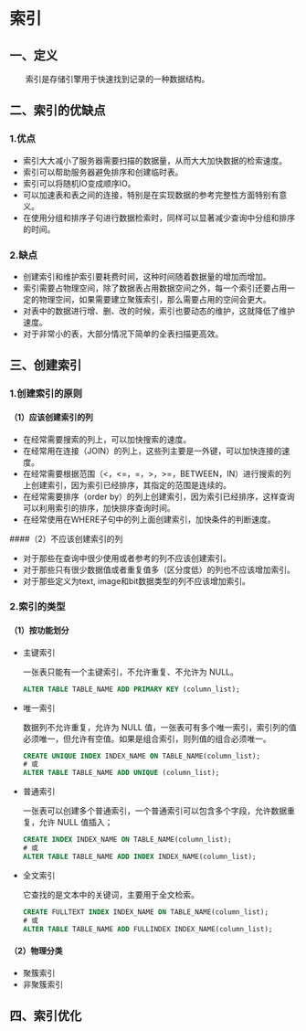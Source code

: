 # 索引
## 一、定义
　　索引是存储引擎用于快速找到记录的一种数据结构。

## 二、索引的优缺点
### 1.优点
* 索引大大减小了服务器需要扫描的数据量，从而大大加快数据的检索速度。
* 索引可以帮助服务器避免排序和创建临时表。
* 索引可以将随机IO变成顺序IO。
* 可以加速表和表之间的连接，特别是在实现数据的参考完整性方面特别有意义。
* 在使用分组和排序子句进行数据检索时，同样可以显著减少查询中分组和排序的时间。

### 2.缺点
* 创建索引和维护索引要耗费时间，这种时间随着数据量的增加而增加。
* 索引需要占物理空间，除了数据表占用数据空间之外，每一个索引还要占用一定的物理空间，如果需要建立聚簇索引，那么需要占用的空间会更大。
* 对表中的数据进行增、删、改的时候，索引也要动态的维护，这就降低了维护速度。
* 对于非常小的表，大部分情况下简单的全表扫描更高效。

## 三、创建索引
### 1.创建索引的原则
#### （1）应该创建索引的列
* 在经常需要搜索的列上，可以加快搜索的速度。
* 在经常用在连接（JOIN）的列上，这些列主要是一外键，可以加快连接的速度。
* 在经常需要根据范围（<，<=，=，>，>=，BETWEEN，IN）进行搜索的列上创建索引，因为索引已经排序，其指定的范围是连续的。
* 在经常需要排序（order by）的列上创建索引，因为索引已经排序，这样查询可以利用索引的排序，加快排序查询时间。
* 在经常使用在WHERE子句中的列上面创建索引，加快条件的判断速度。

####（2）不应该创建索引的列
* 对于那些在查询中很少使用或者参考的列不应该创建索引。
* 对于那些只有很少数据值或者重复值多（区分度低）的列也不应该增加索引。
* 对于那些定义为text, image和bit数据类型的列不应该增加索引。

### 2.索引的类型
#### （1）按功能划分
* 主键索引

    一张表只能有一个主键索引，不允许重复、不允许为 NULL。
    ```sql
  ALTER TABLE TABLE_NAME ADD PRIMARY KEY (column_list);
  ```

* 唯一索引

    数据列不允许重复，允许为 NULL 值，一张表可有多个唯一索引，索引列的值必须唯一，但允许有空值。如果是组合索引，则列值的组合必须唯一。
    ```sql
  CREATE UNIQUE INDEX INDEX_NAME ON TABLE_NAME(column_list);
  # 或
  ALTER TABLE TABLE_NAME ADD UNIQUE (column_list);   
  ```

* 普通索引

    一张表可以创建多个普通索引，一个普通索引可以包含多个字段，允许数据重复，允许 NULL 值插入；
    ```sql
  CREATE INDEX INDEX_NAME ON TABLE_NAME(column_list);
  # 或
  ALTER TABLE TABLE_NAME ADD INDEX INDEX_NAME(column_list);
  ```

* 全文索引

    它查找的是文本中的关键词，主要用于全文检索。
    ```sql
  CREATE FULLTEXT INDEX INDEX_NAME ON TABLE_NAME(column_list);
  # 或
  ALTER TABLE TABLE_NAME ADD FULLINDEX INDEX_NAME(column_list); 
  ```

#### （2）物理分类
* 聚簇索引
* 非聚簇索引

## 四、索引优化